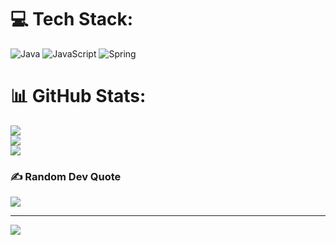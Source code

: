 # 💻 Tech Stack:
![Java](https://img.shields.io/badge/java-%23ED8B00.svg?style=for-the-badge&logo=openjdk&logoColor=white) ![JavaScript](https://img.shields.io/badge/javascript-%23323330.svg?style=for-the-badge&logo=javascript&logoColor=%23F7DF1E) ![Spring](https://img.shields.io/badge/spring-%236DB33F.svg?style=for-the-badge&logo=spring&logoColor=white)
# 📊 GitHub Stats:
![](https://github-readme-stats.vercel.app/api?username=thanhlong279&theme=calm_pink&hide_border=false&include_all_commits=true&count_private=false)<br/>
![](https://github-readme-streak-stats.herokuapp.com/?user=thanhlong279&theme=calm_pink&hide_border=false)<br/>
![](https://github-readme-stats.vercel.app/api/top-langs/?username=thanhlong279&theme=calm_pink&hide_border=false&include_all_commits=true&count_private=false&layout=compact)

### ✍️ Random Dev Quote
![](https://quotes-github-readme.vercel.app/api?type=horizontal&theme=radical)

---
[![](https://visitcount.itsvg.in/api?id=thanhlong279&icon=0&color=0)](https://visitcount.itsvg.in)

<!-- Proudly created with GPRM ( https://gprm.itsvg.in ) -->

